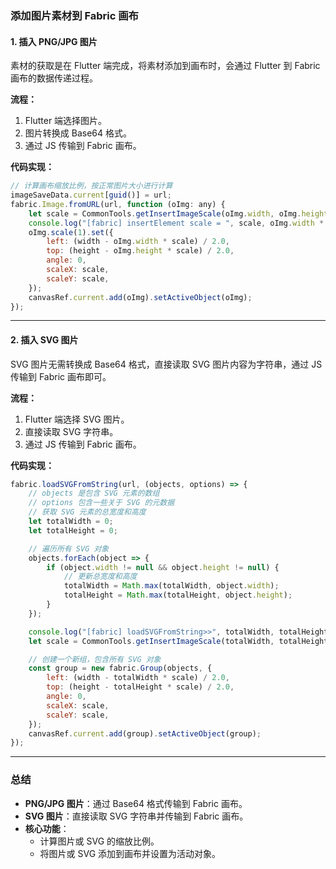### **添加图片素材到 Fabric 画布**

#### **1. 插入 PNG/JPG 图片**
素材的获取是在 Flutter 端完成，将素材添加到画布时，会通过 Flutter 到 Fabric 画布的数据传递过程。

**流程：**
1. Flutter 端选择图片。
2. 图片转换成 Base64 格式。
3. 通过 JS 传输到 Fabric 画布。

**代码实现：**
```javascript
// 计算画布缩放比例，按正常图片大小进行计算
imageSaveData.current[guid()] = url;
fabric.Image.fromURL(url, function (oImg: any) {
    let scale = CommonTools.getInsertImageScale(oImg.width, oImg.height, width, height);
    console.log("[fabric] insertElement scale = ", scale, oImg.width * scale);
    oImg.scale(1).set({
        left: (width - oImg.width * scale) / 2.0,
        top: (height - oImg.height * scale) / 2.0,
        angle: 0,
        scaleX: scale,
        scaleY: scale,
    });
    canvasRef.current.add(oImg).setActiveObject(oImg);
});
```

---

#### **2. 插入 SVG 图片**
SVG 图片无需转换成 Base64 格式，直接读取 SVG 图片内容为字符串，通过 JS 传输到 Fabric 画布即可。

**流程：**
1. Flutter 端选择 SVG 图片。
2. 直接读取 SVG 字符串。
3. 通过 JS 传输到 Fabric 画布。

**代码实现：**
```javascript
fabric.loadSVGFromString(url, (objects, options) => {
    // objects 是包含 SVG 元素的数组
    // options 包含一些关于 SVG 的元数据
    // 获取 SVG 元素的总宽度和高度
    let totalWidth = 0;
    let totalHeight = 0;

    // 遍历所有 SVG 对象
    objects.forEach(object => {
        if (object.width != null && object.height != null) {
            // 更新总宽度和高度
            totalWidth = Math.max(totalWidth, object.width);
            totalHeight = Math.max(totalHeight, object.height);
        }
    });

    console.log("[fabric] loadSVGFromString>>", totalWidth, totalHeight);
    let scale = CommonTools.getInsertImageScale(totalWidth, totalHeight, width, height);

    // 创建一个新组，包含所有 SVG 对象
    const group = new fabric.Group(objects, {
        left: (width - totalWidth * scale) / 2.0,
        top: (height - totalHeight * scale) / 2.0,
        angle: 0,
        scaleX: scale,
        scaleY: scale,
    });
    canvasRef.current.add(group).setActiveObject(group);
});
```

---

### **总结**
- **PNG/JPG 图片**：通过 Base64 格式传输到 Fabric 画布。
- **SVG 图片**：直接读取 SVG 字符串并传输到 Fabric 画布。
- **核心功能**：
  - 计算图片或 SVG 的缩放比例。
  - 将图片或 SVG 添加到画布并设置为活动对象。
